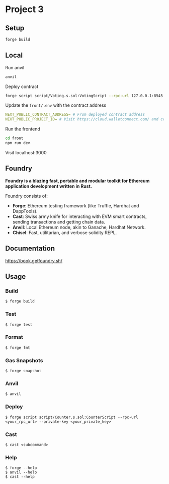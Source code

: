 # Project 3

## Setup
```bash
forge build
```

## Local

Run anvil
```bash
anvil
```

Deploy contract
```bash
forge script script/Voting.s.sol:VotingScript --rpc-url 127.0.0.1:8545 --private-key $PRIVATE_KEY --broadcast
```

Update the `front/.env` with the contract address
```yml
NEXT_PUBLIC_CONTRACT_ADDRESS= # From deployed contract address
NEXT_PUBLIC_PROJECT_ID= # Visit https://cloud.walletconnect.com/ and create a project. See https://www.rainbowkit.com/docs/installation
```

Run the frontend
```bash
cd front
npm run dev
```

Visit localhost:3000

## Foundry

**Foundry is a blazing fast, portable and modular toolkit for Ethereum application development written in Rust.**

Foundry consists of:

-   **Forge**: Ethereum testing framework (like Truffle, Hardhat and DappTools).
-   **Cast**: Swiss army knife for interacting with EVM smart contracts, sending transactions and getting chain data.
-   **Anvil**: Local Ethereum node, akin to Ganache, Hardhat Network.
-   **Chisel**: Fast, utilitarian, and verbose solidity REPL.

## Documentation

https://book.getfoundry.sh/

## Usage

### Build

```shell
$ forge build
```

### Test

```shell
$ forge test
```

### Format

```shell
$ forge fmt
```

### Gas Snapshots

```shell
$ forge snapshot
```

### Anvil

```shell
$ anvil
```

### Deploy

```shell
$ forge script script/Counter.s.sol:CounterScript --rpc-url <your_rpc_url> --private-key <your_private_key>
```

### Cast

```shell
$ cast <subcommand>
```

### Help

```shell
$ forge --help
$ anvil --help
$ cast --help
```
